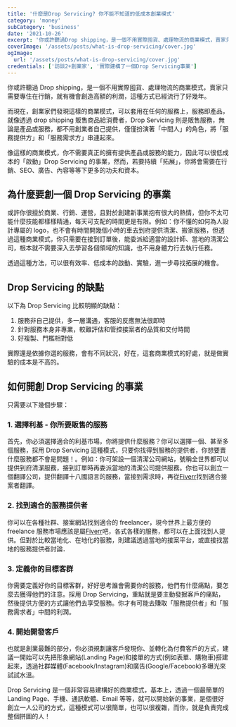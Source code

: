 ```yaml
---
title: '什麼是Drop Servicing? 你不能不知道的低成本創業模式'
category: 'money'
subCategory: 'business'
date: '2021-10-26'
excerpt: '你或許聽過Drop shipping，是一個不用實際囤貨、處理物流的商業模式，賣家只需要專住在行銷，就有機會創造高額的利潤，這種方式已經流行了好幾年。而現在，創業家們發現這樣的商業模式，可以套用在任何的服務上...'
coverImage: '/assets/posts/what-is-drop-servicing/cover.jpg'
ogImage:
  url: '/assets/posts/what-is-drop-servicing/cover.jpg'
credentials: ['訪談2+創業家', '實際建構了一個Drop Servicing事業']
---
```


你或許聽過 Drop shipping，是一個不用實際囤貨、處理物流的商業模式，賣家只需要專住在行銷，就有機會創造高額的利潤，這種方式已經流行了好幾年。

而現在，創業家們發現這樣的商業模式，可以套用在任何的服務上，服務即產品，就像透過 drop shipping 販售商品給消費者，Drop Servicing 則是販售服務，無論是產品或服務，都不用創業者自己提供，僅僅扮演著「中間人」的角色，將「服務提供方」和「服務需求方」串連起來。

像這樣的商業模式，你不需要真正的擁有提供產品或服務的能力，因此可以很低成本的「啟動」Drop Servicing 的事業，然而，若要持續「拓展」，你將會需要在行銷、SEO、廣告、內容等等下更多的功夫和資本。

## 為什麼要創一個 Drop Servicing 的事業

或許你很擅於商業、行銷、運營，且對於創建新事業抱有很大的熱情，但你不太可能什麼技能都樣樣精通，每天可支配的時間更是有限。例如：你不懂的如何為人設計專屬的 logo，也不會有時間開幾個小時的車去到府提供清潔、搬家服務，但透過這種商業模式，你只需要在接到訂單後，能委派給適當的設計師、當地的清潔公司，根本就不需要深入去學習各個領域的知識，也不用身體力行去執行任務。

透過這種方法，可以很有效率、低成本的啟動、實驗，進一步尋找拓展的機會。

## Drop Servicing 的缺點

以下為 Drop Servicing 比較明顯的缺點：

1. 服務非自己提供，多一層溝通，客服的反應無法很即時
2. 針對服務本身非專業，較難評估和管控接案者的品質和交付時間
3. 好複製、門檻相對低

實際還是依據你選的服務，會有不同狀況，好在，這套商業模式的好處，就是做實驗的成本是不高的。

## 如何開創 Drop Servicing 的事業

只需要以下幾個步驟：

### 1. 選擇利基 - 你所要販售的服務

首先，你必須選擇適合的利基市場，你將提供什麼服務？你可以選擇一個、甚至多個服務，採用 Drop Servicing 這種模式，只要你找得到服務的提供者，你想要賣什麼服務都不會是問題！。例如：你可架設一個清潔公司網站，號稱全世界都可以提供到府清潔服務，接到訂單時再委派當地的清潔公司提供服務。你也可以創立一個翻譯公司，提供翻譯十八國語言的服務，當接到需求時，再從[Fiverr](https://www.fiverr.com/)找到適合接案者翻譯。

### 2. 找到適合的服務提供者

你可以在各種社群、接案網站找到適合的 freelancer，現今世界上最方便的 freelance 服務市場應該是屬[Fiverr](https://www.fiverr.com/)吧，各式各樣的服務，都可以在上面找到人提供。但對於比較當地化、在地化的服務，則建議透過當地的接案平台，或直接找當地的服務提供者討論．

### 3. 定義你的目標客群

你需要定義好你的目標客群，好好思考誰會需要你的服務，他們有什麼痛點，要怎麼去獲得他們的注意。採用 Drop Servicing，重點就是要主動發掘客戶的痛點，然後提供方便的方式讓他們去享受服務。你才有可能去賺取「服務提供者」和「服務需求者」中間的利潤。

### 4. 開始開發客戶

也就是創業最難的部分，你必須規劃讓客戶發現你、並轉化為付費客戶的方式，建議一開始可以先把形象網站(Landing Page)和接單的方式(例如表單、購物車)搭建起來，透過社群媒體(Facebook/Instagram)和廣告(Google/Facebook)多曝光來試試水溫。

Drop Servicing 是一個非常容易建構好的商業模式，基本上，透過一個最簡單的 Landing Page、手機、通訊軟體、Email 等等，就可以開始新的事業，是個很好創立一人公司的方式，這種模式可以很簡單，也可以很複雜，而你，就是負責完成整個拼圖的人！
